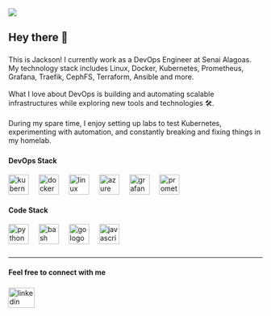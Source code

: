 <img src="https://cdn.discordapp.com/attachments/1230256320649756854/1331112218007437343/git-banner.png?ex=67906e5b&is=678f1cdb&hm=48afc3edec1ad040b0c722a546581e827a8bb386ef66a797975d1e618c97bb37&" />
<h2 align="left">Hey there 👋</h2>

###

<p align="left">This is Jackson! I currently work as a DevOps Engineer at Senai Alagoas. My technology stack includes Linux, Docker, Kubernetes, Prometheus, Grafana, Traefik, CephFS, Terraform, Ansible and more.<br><br>What I love about DevOps is building and automating scalable infrastructures while exploring new tools and technologies 🛠️.<br><br>During my spare time, I enjoy setting up labs to test Kubernetes, experimenting with automation, and constantly breaking and fixing things in my homelab.</p>

###

<div style="">
  <div align="left">
    <h4 align="left">DevOps Stack</h4>
    <div align="left">
      <img src="https://skillicons.dev/icons?i=kubernetes" height="40" alt="kubernetes logo"  />
      <img width="12" />
      <img src="https://skillicons.dev/icons?i=docker" height="40" alt="docker logo"  />
      <img width="12" />
      <img src="https://skillicons.dev/icons?i=linux" height="40" alt="linux logo"  />
      <img width="12" />
      <img src="https://skillicons.dev/icons?i=azure" height="40" alt="azure logo"  />
      <img width="12" />
      <img src="https://skillicons.dev/icons?i=grafana" height="40" alt="grafana logo"  />
      <img width="12" />
      <img src="https://skillicons.dev/icons?i=prometheus" height="40" alt="prometheus logo"  />
    </div>
  </div>
  <div align="right">
    <h4 align="left">Code Stack</h4>
    <div align="left">
      <img src="https://skillicons.dev/icons?i=py" height="40" alt="python logo"  />
      <img width="12" />
      <img src="https://skillicons.dev/icons?i=bash" height="40" alt="bash logo"  />
      <img width="12" />
      <img src="https://skillicons.dev/icons?i=go" height="40" alt="go logo"  />
      <img width="12" />
      <img src="https://skillicons.dev/icons?i=js" height="40" alt="javascript logo"  />
    </div>
  </div>
</div>



###


###
---
<h4 align="left">Feel free to connect with me</h4>

###

<div align="left">
  <a href="https://www.linkedin.com/in/jbsilv4/" target="_blank">
    <img src="https://raw.githubusercontent.com/maurodesouza/profile-readme-generator/master/src/assets/icons/social/linkedin/default.svg" width="52" height="40" alt="linkedin logo"  />
  </a>
</div>

###
